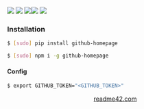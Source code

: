 <!--
https://readme42.com
-->



[![](https://img.shields.io/badge/OS-Unix-blue.svg?longCache=True)]()
[![](https://img.shields.io/pypi/v/github-homepage.svg?maxAge=3600)](https://pypi.org/project/github-homepage/)
[![](https://img.shields.io/npm/v/github-homepage.svg?maxAge=3600)](https://www.npmjs.com/package/github-homepage)[![](https://img.shields.io/badge/License-Unlicense-blue.svg?longCache=True)](https://unlicense.org/)
[![](https://github.com/andrewp-as-is/github-homepage/workflows/tests42/badge.svg)](https://github.com/andrewp-as-is/github-homepage/actions)

### Installation
```bash
$ [sudo] pip install github-homepage
```

```bash
$ [sudo] npm i -g github-homepage
```

#### Config
```bash
$ export GITHUB_TOKEN="<GITHUB_TOKEN>"
```

<p align="center">
    <a href="https://readme42.com/">readme42.com</a>
</p>